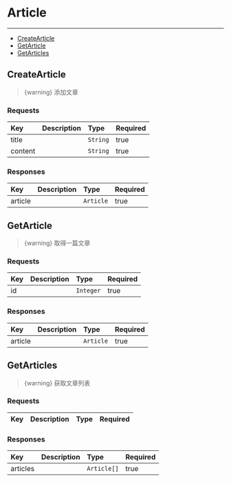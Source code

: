 # Article

---

  - [CreateArticle](#CreateArticle)
  - [GetArticle](#GetArticle)
  - [GetArticles](#GetArticles)

<a name="CreateArticle"></a>
## CreateArticle

> {warning} 添加文章

### Requests
|Key|Description|Type|Required|
|:-|:-|:-|:-|
|title | |`String`|true|
|content | |`String`|true|

### Responses
|Key|Description|Type|Required|
|:-|:-|:-|:-|
|article | |`Article`|true|

<a name="GetArticle"></a>
## GetArticle

> {warning} 取得一篇文章

### Requests
|Key|Description|Type|Required|
|:-|:-|:-|:-|
|id | |`Integer`|true|

### Responses
|Key|Description|Type|Required|
|:-|:-|:-|:-|
|article | |`Article`|true|

<a name="GetArticles"></a>
## GetArticles

> {warning} 获取文章列表

### Requests
|Key|Description|Type|Required|
|:-|:-|:-|:-|

### Responses
|Key|Description|Type|Required|
|:-|:-|:-|:-|
|articles | |`Article[]`|true|

